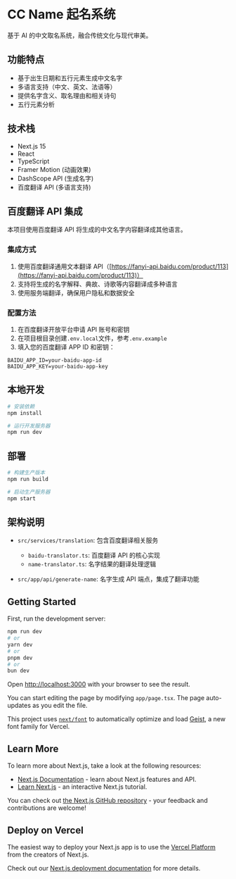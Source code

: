 # CC Name 起名系统

基于 AI 的中文取名系统，融合传统文化与现代审美。

## 功能特点

- 基于出生日期和五行元素生成中文名字
- 多语言支持（中文、英文、法语等）
- 提供名字含义、取名理由和相关诗句
- 五行元素分析

## 技术栈

- Next.js 15
- React
- TypeScript
- Framer Motion (动画效果)
- DashScope API (生成名字)
- 百度翻译 API (多语言支持)

## 百度翻译 API 集成

本项目使用百度翻译 API 将生成的中文名字内容翻译成其他语言。

### 集成方式

1. 使用百度翻译通用文本翻译 API（[https://fanyi-api.baidu.com/product/113](https://fanyi-api.baidu.com/product/113)）
2. 支持将生成的名字解释、典故、诗歌等内容翻译成多种语言
3. 使用服务端翻译，确保用户隐私和数据安全

### 配置方法

1. 在百度翻译开放平台申请 API 账号和密钥
2. 在项目根目录创建`.env.local`文件，参考`.env.example`
3. 填入您的百度翻译 APP ID 和密钥：

```
BAIDU_APP_ID=your-baidu-app-id
BAIDU_APP_KEY=your-baidu-app-key
```

## 本地开发

```bash
# 安装依赖
npm install

# 运行开发服务器
npm run dev
```

## 部署

```bash
# 构建生产版本
npm run build

# 启动生产服务器
npm start
```

## 架构说明

- `src/services/translation`: 包含百度翻译相关服务

  - `baidu-translator.ts`: 百度翻译 API 的核心实现
  - `name-translator.ts`: 名字结果的翻译处理逻辑

- `src/app/api/generate-name`: 名字生成 API 端点，集成了翻译功能

## Getting Started

First, run the development server:

```bash
npm run dev
# or
yarn dev
# or
pnpm dev
# or
bun dev
```

Open [http://localhost:3000](http://localhost:3000) with your browser to see the result.

You can start editing the page by modifying `app/page.tsx`. The page auto-updates as you edit the file.

This project uses [`next/font`](https://nextjs.org/docs/app/building-your-application/optimizing/fonts) to automatically optimize and load [Geist](https://vercel.com/font), a new font family for Vercel.

## Learn More

To learn more about Next.js, take a look at the following resources:

- [Next.js Documentation](https://nextjs.org/docs) - learn about Next.js features and API.
- [Learn Next.js](https://nextjs.org/learn) - an interactive Next.js tutorial.

You can check out [the Next.js GitHub repository](https://github.com/vercel/next.js) - your feedback and contributions are welcome!

## Deploy on Vercel

The easiest way to deploy your Next.js app is to use the [Vercel Platform](https://vercel.com/new?utm_medium=default-template&filter=next.js&utm_source=create-next-app&utm_campaign=create-next-app-readme) from the creators of Next.js.

Check out our [Next.js deployment documentation](https://nextjs.org/docs/app/building-your-application/deploying) for more details.
